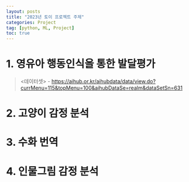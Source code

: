 ```yaml
---
layout: posts
title: "2023년 토이 프로젝트 주제"
categories: Project
tag: [python, ML, Project]
toc: true
---
```


# 1. 영유아 행동인식을 통한 발달평가
> <데이터셋> - https://aihub.or.kr/aihubdata/data/view.do?currMenu=115&topMenu=100&aihubDataSe=realm&dataSetSn=631

# 2. 고양이 감정 분석

# 3. 수화 번역

# 4. 인물그림 감정 분석